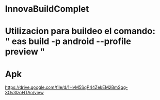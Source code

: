 # InnovaBuildComplet
# Utilizacion para buildeo el comando: " eas build -p android --profile preview "


# Apk
https://drive.google.com/file/d/1HvM5SqP44ZekEM2BmSgg-3Ov3lzoHTAo/view
